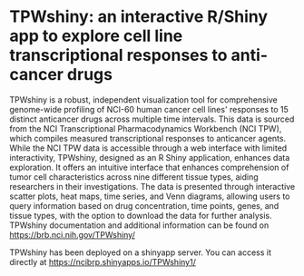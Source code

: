 # TPWshiny: an interactive R/Shiny app to explore cell line transcriptional responses to anti-cancer drugs
TPWshiny is a robust, independent visualization tool for comprehensive genome-wide profiling of NCI-60 human cancer cell lines' responses to 15 distinct anticancer drugs across multiple time intervals. This data is sourced from the NCI Transcriptional Pharmacodynamics Workbench (NCI TPW), which compiles measured transcriptional responses to anticancer agents. While the NCI TPW data is accessible through a web interface with limited interactivity, TPWshiny, designed as an R Shiny application, enhances data exploration. It offers an intuitive interface that enhances comprehension of tumor cell characteristics across nine different tissue types, aiding researchers in their investigations. The data is presented through interactive scatter plots, heat maps, time series, and Venn diagrams, allowing users to query information based on drug concentration, time points, genes, and tissue types, with the option to download the data for further analysis.
TPWshiny documentation and additional information can be found on https://brb.nci.nih.gov/TPWshiny/

TPWshiny has been deployed on a shinyapp server.
You can access it directly at https://ncibrp.shinyapps.io/TPWshiny1/
